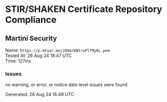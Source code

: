 # STIR/SHAKEN Certificate Repository Compliance

## Martini Security

Name: `https://p.mtsec.me/2884/KBtroPlTMy6L.pem`\
Tested At: 26 Aug 24 18:47 UTC\
Time: 127ms

### Issues

no warning, or error, or notice date level issues were found

Generated: 26 Aug 24 18:49 UTC